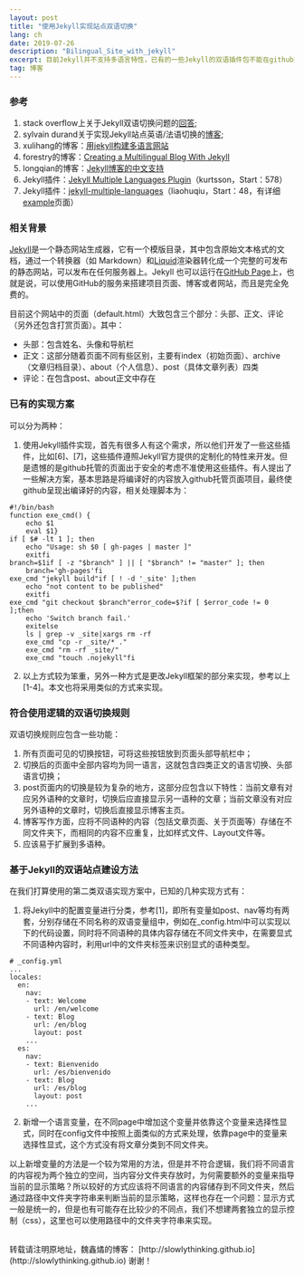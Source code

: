 ```yaml
---
layout: post
title: "使用Jekyll实现站点双语切换"
lang: ch
date: 2019-07-26
description: "Bilingual_Site_with_jekyll"
excerpt: 目前Jekyll并不支持多语言特性，已有的一些Jekyll的双语插件包不能在github托管的网站上实现（安全考虑），尝试更改小部分Jekyll框架来实现符合使用逻辑的双语切换规则。
tag: 博客
---
```


<script type="text/x-mathjax-config">
  MathJax.Hub.Config({
    tex2jax: {
      inlineMath: [ ['$','$'], ["\\(","\\)"] ],
      processEscapes: true
    }
  });
</script>
<script src="https://cdn.mathjax.org/mathjax/latest/MathJax.js?config=TeX-AMS-MML_HTMLorMML" type="text/javascript"></script>

### 参考

1. stack overflow上关于Jekyll双语切换问题的[回答](https://stackoverflow.com/questions/6392677/include-different-file-in-jekyll-depending-on-the-locale);
2. sylvain durand关于实现Jekyll站点英语/法语切换的[博客](https://www.sylvaindurand.org/making-jekyll-multilingual/);
3. xulihang的博客：[用jekyll构建多语言网站](https://blog.xulihang.me/jekyll-multilingual/)
4. forestry的博客：[Creating a Multilingual Blog With Jekyll](https://forestry.io/blog/creating-a-multilingual-blog-with-jekyll/)
5. longqian的博客：[Jekyll博客的中文支持](http://longqian.me/2017/02/12/jekyll-support-chinese/)
6. Jekyll插件：[Jekyll Multiple Languages Plugin](https://github.com/kurtsson/jekyll-multiple-languages-plugin)（kurtsson，Start：578）
7. Jekyll插件：[jekyll-multiple-languages](https://github.com/liaohuqiu/jekyll-multiple-languages)（liaohuqiu，Start：48，有详细[example](http://jekyll-langs.liaohuqiu.net/)页面）

### 相关背景

[Jekyll](https://jekyllrb.com/)是一个静态网站生成器，它有一个模版目录，其中包含原始文本格式的文档，通过一个转换器（如 Markdown）和[Liquid](https://github.com/Shopify/liquid/wiki)渲染器转化成一个完整的可发布的静态网站，可以发布在任何服务器上。Jekyll 也可以运行在[GitHub Page](http://pages.github.com/)上，也就是说，可以使用GitHub的服务来搭建项目页面、博客或者网站，而且是完全免费的。

目前这个网站中的页面（default.html）大致包含三个部分：头部、正文、评论（另外还包含打赏页面）。其中：

* 头部：包含姓名、头像和导航栏
* 正文：这部分随着页面不同有些区别，主要有index（初始页面）、archive（文章归档目录）、about（个人信息）、post（具体文章列表）四类
* 评论：在包含post、about正文中存在

### 已有的实现方案

可以分为两种：

1. 使用Jekyll插件实现，首先有很多人有这个需求，所以他们开发了一些这些插件，比如[6]、[7]，这些插件遵照Jekyll官方提供的定制化的特性来开发。但是遗憾的是github托管的页面出于安全的考虑不准使用这些插件。有人提出了一些解决方案，基本思路是将编译好的内容放入github托管页面项目，最终使github呈现出编译好的内容，相关处理脚本为：

```
#!/bin/bash
function exe_cmd() {
    echo $1
    eval $1}
if [ $# -lt 1 ]; then
    echo "Usage: sh $0 [ gh-pages | master ]"
    exitfi
branch=$1if [ -z "$branch" ] || [ "$branch" != "master" ]; then
    branch='gh-pages'fi
exe_cmd "jekyll build"if [ ! -d '_site' ];then
    echo "not content to be published"
    exitfi
exe_cmd "git checkout $branch"error_code=$?if [ $error_code != 0 ];then
    echo 'Switch branch fail.'
    exitelse
    ls | grep -v _site|xargs rm -rf
    exe_cmd "cp -r _site/* ."
    exe_cmd "rm -rf _site/"
    exe_cmd "touch .nojekyll"fi
```

2. 以上方式较为笨重，另外一种方式是更改Jekyll框架的部分来实现，参考以上[1-4]。本文也将采用类似的方式来实现。

### 符合使用逻辑的双语切换规则

双语切换规则应包含一些功能：

1. 所有页面可见的切换按钮，可将这些按钮放到页面头部导航栏中；
2. 切换后的页面中全部内容均为同一语言，这就包含四类正文的语言切换、头部语言切换；
3. post页面内的切换是较为复杂的地方，这部分应包含以下特性：当前文章有对应另外语种的文章时，切换后应直接显示另一语种的文章；当前文章没有对应另外语种的文章时，切换后直接显示博客主页。
4. 博客写作方面，应将不同语种的内容（包括文章页面、关于页面等）存储在不同文件夹下，而相同的内容不应重复，比如样式文件、Layout文件等。
5. 应该易于扩展到多语种。

### 基于Jekyll的双语站点建设方法

在我们打算使用的第二类双语实现方案中，已知的几种实现方式有：

1. 将Jekyll中的配置变量进行分类，参考[1]，即所有变量如post、nav等均有两套，分别存储在不同名称的双语变量组中，例如在_config.html中可以实现以下的代码设置，同时将不同语种的具体内容存储在不同文件夹中，在需要显式不同语种内容时，利用url中的文件夹标签来识别显式的语种类型。

```
# _config.yml
...
locales:
  en:
    nav:
    - text: Welcome
      url: /en/welcome
    - text: Blog
      url: /en/blog
      layout: post
    ...
  es:
    nav:
    - text: Bienvenido
      url: /es/bienvenido
    - text: Blog
      url: /es/blog
      layout: post
    ...
```

2. 新增一个语言变量，在不同page中增加这个变量并依靠这个变量来选择性显式，同时在config文件中按照上面类似的方式来处理，依靠page中的变量来选择性显式，这个方式没有将文章分类到不同文件夹。

以上新增变量的方法是一个较为常用的方法，但是并不符合逻辑，我们将不同语言的内容视为两个独立的空间，当内容分文件夹存放时，为何需要额外的变量来指导当前的显示策略？所以较好的方式应该将不同语言的内容储存到不同文件夹，然后通过路径中文件夹字符串来判断当前的显示策略，这样也存在一个问题：显示方式一般是统一的，但是也有可能存在比较少的不同点，我们不想建两套独立的显示控制（css），这里也可以使用路径中的文件夹字符串来实现。



<br>
转载请注明原地址，魏鑫燏的博客： [http://slowlythinking.github.io](http://slowlythinking.github.io) 谢谢！
